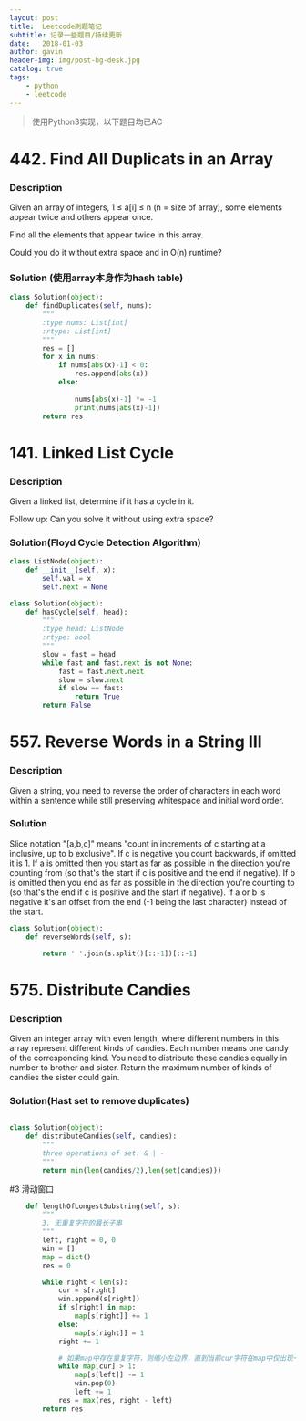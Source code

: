 ```yaml
---
layout: post
title:  Leetcode刷题笔记
subtitle: 记录一些题目/持续更新
date:   2018-01-03
author: gavin
header-img: img/post-bg-desk.jpg
catalog: true
tags:
    - python
    - leetcode
---
```


>使用Python3实现，以下题目均已AC

# 442. Find All Duplicats in an Array

### Description


Given an array of integers, 1 ≤ a[i] ≤ n (n = size of array), some elements appear twice and others appear once.

Find all the elements that appear twice in this array.

Could you do it without extra space and in O(n) runtime?



### Solution (使用array本身作为hash table)


```python
class Solution(object):
    def findDuplicates(self, nums):
        """
        :type nums: List[int]
        :rtype: List[int]
        """
        res = []
        for x in nums:
            if nums[abs(x)-1] < 0:
                res.append(abs(x))
            else:
                
                nums[abs(x)-1] *= -1
                print(nums[abs(x)-1])
        return res
```

# 141. Linked List Cycle

### Description

Given a linked list, determine if it has a cycle in it.

Follow up:
Can you solve it without using extra space?

### Solution(Floyd Cycle Detection Algorithm)

```python
class ListNode(object):
    def __init__(self, x):
        self.val = x
        self.next = None

class Solution(object):
    def hasCycle(self, head):
        """
        :type head: ListNode
        :rtype: bool
        """
        slow = fast = head
        while fast and fast.next is not None:
            fast = fast.next.next
            slow = slow.next
            if slow == fast:
                return True
        return False
```

# 557. Reverse Words in a String III

### Description

Given a string, you need to reverse the order of characters in each word within a sentence while still preserving whitespace and initial word order.

### Solution

Slice notation "[a,b,c]" means "count in increments of c starting at a inclusive, up to b exclusive". If c is negative you count backwards, if omitted it is 1. If a is omitted then you start as far as possible in the direction you're counting from (so that's the start if c is positive and the end if negative). If b is omitted then you end as far as possible in the direction you're counting to (so that's the end if c is positive and the start if negative). If a or b is negative it's an offset from the end (-1 being the last character) instead of the start.

```python
class Solution(object):
    def reverseWords(self, s):

        return ' '.join(s.split()[::-1])[::-1]
```
# 575. Distribute Candies

### Description

Given an integer array with even length, where different numbers in this array represent different kinds of candies. Each number means one candy of the corresponding kind. You need to distribute these candies equally in number to brother and sister. Return the maximum number of kinds of candies the sister could gain.

### Solution(Hast set to remove duplicates)



```python

class Solution(object):
    def distributeCandies(self, candies):
        """
        three operations of set: & | -
        """
        return min(len(candies/2),len(set(candies)))

```

#3 滑动窗口

```python
    def lengthOfLongestSubstring(self, s):
        """
        3. 无重复字符的最长子串
        """
        left, right = 0, 0
        win = []
        map = dict()
        res = 0

        while right < len(s):
            cur = s[right]
            win.append(s[right])
            if s[right] in map:
                map[s[right]] += 1
            else:
                map[s[right]] = 1
            right += 1

            # 如果map中存在重复字符，则缩小左边界，直到当前cur字符在map中仅出现一次
            while map[cur] > 1:
                map[s[left]] -= 1
                win.pop(0)
                left += 1
            res = max(res, right - left)
        return res

```


